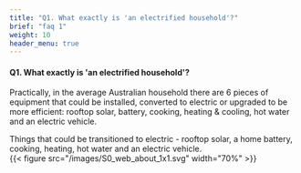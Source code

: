 ```yaml
---
title: "Q1. What exactly is 'an electrified household'?"
brief: "faq 1"
weight: 10
header_menu: true
--- 
```

 ####  Q1. What exactly is 'an electrified household'?

 Practically, in the average Australian household there are 6 pieces of equipment that could be installed, converted to electric or upgraded to be more efficient: rooftop solar, battery, cooking, heating & cooling, hot water and an electric vehicle.  
 
 Things that could be transitioned to electric - rooftop solar, a home battery, cooking, heating, hot water and an electric vehicle.  
{{< figure src="/images/S0_web_about_1x1.svg"  width="70%" >}}